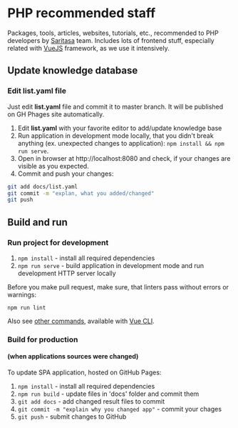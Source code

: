 # PHP recommended staff
Packages, tools, articles, websites, tutorials, etc.,
recommended to PHP developers by [Saritasa](https://github.com/Saritasa) team.
Includes lots of frontend stuff, especially related with [VueJS](https://vuejs.org/) framework,
as we use it intensively.

## Update knowledge database
### Edit list.yaml file

Just edit **list.yaml** file and commit it to master branch. It will be published on GH Phages site automatically.

1. Edit **list.yaml** with your favorite editor to add/update knowledge base
2. Run application in development mode locally, that you didn't break anything (ex. unexpected changes to application):
   ```npm install && npm run serve```.
3. Open in browser at http://localhost:8080 and check, if your changes are visible as you expected.
4. Commit and push your changes:
  ```bash
  git add docs/list.yaml
  git commit -m "explan, what you added/changed"
  git push
  ```

## Build and run
### Run project for development

1. ```npm install``` - install all required dependencies
2. ```npm run serve``` - build application in development mode and run development HTTP server locally

Before you make pull request, make sure, that linters pass without errors or warnings:
```
npm run lint
```

Also see [other commands](https://cli.vuejs.org/guide/cli-service.html#using-the-binary), 
available with [Vue CLI](https://cli.vuejs.org/).

### Build for production
#### (when applications sources were changed)
To update SPA application, hosted on GitHub Pages:

1. ```npm install``` - install all required dependencies
2. ```npm run build``` - update files in 'docs' folder and commit them
3. ```git add docs``` - add changed result files to commit
4. ```git commit -m "explain why you changed app"``` - commit your chages
5. ```git push``` - submit changes to GitHub
